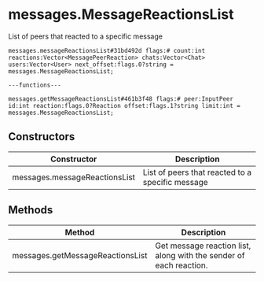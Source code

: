 # messages.MessageReactionsList
List of peers that reacted to a specific message

```
messages.messageReactionsList#31bd492d flags:# count:int reactions:Vector<MessagePeerReaction> chats:Vector<Chat> users:Vector<User> next_offset:flags.0?string = messages.MessageReactionsList;

---functions---

messages.getMessageReactionsList#461b3f48 flags:# peer:InputPeer id:int reaction:flags.0?Reaction offset:flags.1?string limit:int = messages.MessageReactionsList;
```

## Constructors
| Constructor | Description |
| ---- | ----------- |
| messages.messageReactionsList | List of peers that reacted to a specific message |


## Methods
| Method | Description |
| ---- | ----------- |
| messages.getMessageReactionsList | Get message reaction list, along with the sender of each reaction. |


